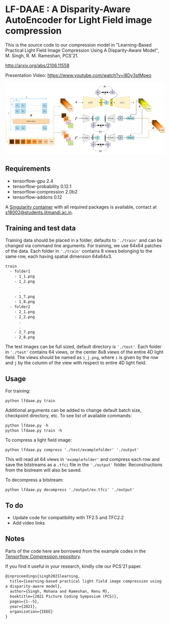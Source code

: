 # LF-DAAE : A Disparity-Aware AutoEncoder for Light Field image compression

This is the source code to our compression model in "Learning-Based Practical Light Field Image Compression Using A Disparity-Aware Model", M. Singh, R. M. Rameshan, PCS'21.

http://arxiv.org/abs/2106.11558

Presentation Video: https://www.youtube.com/watch?v=i8Dy3stMpeo

![architecture](https://github.com/moha23/LF-DAAE/blob/main/archi.png)

## Requirements

- tensorflow-gpu 2.4 
- tensorflow-probability 0.12.1 
- tensorflow-compression 2.0b2
- tensorflow-addons 0.12

A [Singularity container](https://sylabs.io/singularity/) with all required packages is available, contact at s18002@students.iitmandi.ac.in. 

## Training and test data 

Training data should be placed in a folder, defaults to `'./train'` and can be changed via command line arguments. For training, we use 64x64 patches of the data. Each folder in `'./train'` contains 8 views belonging to the same row, each having spatial dimension 64x64x3.

```
train
  - folder1
    - 1_1.png
    - 1_2.png
      .
      .
    - 1_7.png
    - 1_8.png
  - folder2
    - 2_1.png
    - 2_2.png
      .
      .
    - 2_7.png
    - 2_8.png
```

The test images can be full sized, default directory is `'./test'`. Each folder in `'./test'` contains 64 views, or the center 8x8 views of the entire 4D light field. The views should be named as `i_j.png`, where `i` is given by the row and `j` by the column of the view with respect to entire 4D light field. 

## Usage

For training:

```
python lfdaae.py train
```

Additional arguments can be added to change default batch size, checkpoint directory, etc. To see list of available commands:

```
python lfdaae.py -h
python lfdaae.py train -h
```

To compress a light field image:

```
python lfdaae.py compress './test/examplefolder' './output'
```

This will read all 64 views in `'examplefolder'` and compress each row and save the bitstreams as a `.tfci` file in the `'./output'` folder. Reconstructions from the bistream will also be saved. 

To decompress a bitstream:
```
python lfdaae.py decompress './output/ex.tfci' './output'
```

## To do

- Update code for compatibility with TF2.5 and TFC2.2
- Add video links

## Notes

Parts of the code here are borrowed from the example codes in the [Tensorflow Compression repository](https://github.com/tensorflow/compression). 

If you find it useful in your research, kindly cite our PCS'21 paper.
```
@inproceedings{singh2021learning,
  title={Learning-based practical light field image compression using a disparity-aware model},
  author={Singh, Mohana and Rameshan, Renu M},
  booktitle={2021 Picture Coding Symposium (PCS)},
  pages={1--5},
  year={2021},
  organization={IEEE}
}
```
